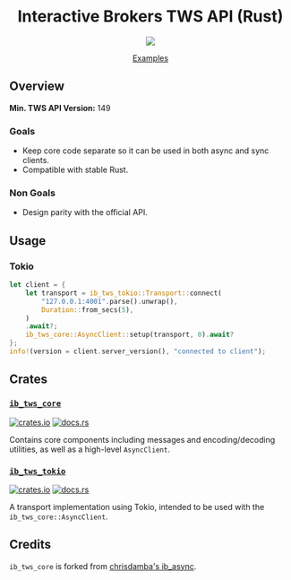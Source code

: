 <h1 align="center">Interactive Brokers TWS API (Rust)</h1>
<p align="center">
    <img src="https://img.shields.io/crates/l/ib_tws_core" />
</p>
<p align="center">
	<a href="https://github.com/fourbytes/ib_tws_rs/tree/main/crates/ib_tws_tokio/examples">Examples</a>
    <!-- &nbsp;&bull;&nbsp; --!>
</p>

## Overview

**Min. TWS API Version:** 149

### Goals
- Keep core code separate so it can be used in both async and sync clients.
- Compatible with stable Rust.

### Non Goals
- Design parity with the official API.


## Usage
### Tokio
```rust
let client = {
	let transport = ib_tws_tokio::Transport::connect(
		"127.0.0.1:4001".parse().unwrap(),
		Duration::from_secs(5),
	)
	.await?;
	ib_tws_core::AsyncClient::setup(transport, 0).await?
};
info!(version = client.server_version(), "connected to client");
```

## Crates
### [`ib_tws_core`](https://github.com/fourbytes/ib_tws_rs/tree/main/crates/ib_tws_core)
[![crates.io](https://img.shields.io/crates/v/ib_tws_core?style=for-the-badge)](https://crates.io/crates/ib_tws_core) [![docs.rs](https://img.shields.io/badge/docs.rs-ib_tws_core-rs?style=for-the-badge)](https://docs.rs/ib_tws_core)

Contains core components including messages and encoding/decoding utilities, as well as a high-level `AsyncClient`.

### [`ib_tws_tokio`](https://github.com/fourbytes/ib_tws_rs/tree/main/crates/ib_tws_tokio)
[![crates.io](https://img.shields.io/crates/v/ib_tws_tokio?style=for-the-badge)](https://crates.io/crates/ib_tws_core) [![docs.rs](https://img.shields.io/badge/docs.rs-ib_tws_tokio-rs?style=for-the-badge)](https://docs.rs/ib_tws_tokio)

A transport implementation using Tokio, intended to be used with the `ib_tws_core::AsyncClient`.

## Credits
`ib_tws_core` is forked from [chrisdamba's ib_async](https://github.com/chrisdamba/ib_async).

